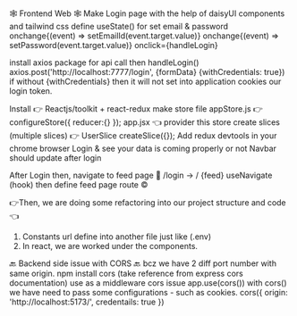 🕸️ Frontend Web 🕸️
Make Login page with the help of daisyUI components and tailwind css
define useState() for set email & password
onchange{(event) => setEmailId(event.target.value)}
onchange{(event) => setPassword(event.target.value)}
onclick={handleLogin}

install axios package for api call
then handleLogin() axios.post('http://localhost:7777/login', {formData} {withCredentials: true})
if without {withCredentials} then it will not set into application cookies our login token.

Install 👉 Reactjs/toolkit + react-redux
make store file appStore.js 👉 configureStore({ reducer:{} });
app.jsx 👈 provider this store
create slices (multiple slices) 👉 UserSlice createSlice({});
Add redux devtools in your chrome browser
Login & see your data is coming properly or not
Navbar should update after login

After Login then, navigate to feed page 🛞 /login -> / {feed}
useNavigate (hook)
then define feed page route ©️

👉Then, we are doing some refactoring into our project structure and code👈
1. Constants url define into another file just like (.env)
2. In react, we are worked under the components.

🔙 Backend side issue with CORS 🔙
bcz we have 2 diff port number with same origin.
npm install cors (take reference from express cors documentation)
use as a middleware cors issue
app.use(cors())
with cors() we have need to pass some configurations - such as cookies.
cors({
  origin: 'http://localhost:5173/',
  credentails: true
})
